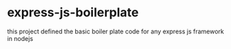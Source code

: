 # express-js-boilerplate
this project defined the basic boiler plate code for any express js framework in nodejs
